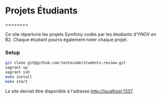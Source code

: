 # Projets Étudiants
========

Ce site répertorie les projets Symfony codés par les étudiants d'YNOV en B2. Chaque étudiant pourra également noter chaque projet.

### Setup

```bash
git clone git@github.com:tentacode/students-review.git
vagrant up
vagrant ssh
make install
make start
```

Le site devrait être disponible à l'adresse [http://localhost:1337](http://localhost:1337).
